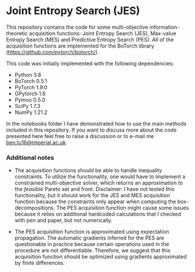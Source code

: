 # Joint Entropy Search (JES)

This repository contains the code for some multi-objective information-theoretic acquisition functions: Joint Entropy Search (JES), Max-value Entropy Search (MES) and Predictive Entropy Search (PES). All of the acquisition functions are implemented for the BoTorch library (https://github.com/pytorch/botorch/).

This code was initially implemented with the following dependencies:

- Python 3.8
- BoTorch 0.5.1
- PyTorch 1.9.0
- GPytorch 1.6
- Pymoo 0.5.0
- SciPy 1.7.3
- NumPy 1.21.2

In the notebooks folder I have demonstrated how to use the main methods included in this repository. If you want to discuss more about the code presented here feel free to raise a discussion or to e-mail me ben.tu16@imperial.ac.uk.

### Additional notes

- The acquisition functions should be able to handle inequality constraints. To utilize the functionality, one would have to implement a constrained multi-objective solver, which returns an approximation to the _feasible_ Pareto set and front. Disclaimer: I have not tested this functionality, but it should work for the JES and MES acquisition function because the constraints only appear when computing the box-decompositions. The PES acquisition function might cause some issues because it relies on additional hardcoded calculations that I checked with pen and paper, but not numerically.

- The PES acquisition function is approximated using expectation propagation. The automatic gradients inferred for the PES are questionable in practice because certain operations used in the procedure are not differentiable. Therefore, we suggest that this acquisition function should be optimized using gradients approximated by finite differences.
